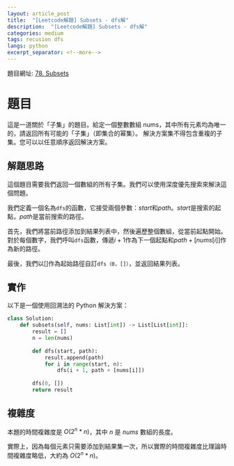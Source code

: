 ```yaml
---
layout: article_post
title:  "[Leetcode解題] Subsets - dfs解"
description:  "[Leetcode解題] Subsets - dfs解"
categories: medium
tags: recusion dfs
langs: python
excerpt_separator: <!--more-->
---
```


題目網址: [78. Subsets](https://leetcode.com/problems/subsets/)

# 題目
這是一道關於「子集」的題目。給定一個整數數組 nums，其中所有元素均為唯一的，請返回所有可能的「子集」（即集合的幂集）。
解決方案集不得包含重複的子集。您可以以任意順序返回解決方案。

<!--more-->

## 解題思路
這個題目需要我們返回一個數組的所有子集。我們可以使用深度優先搜索來解決這個問題。

我們定義一個名為`dfs`的函數，它接受兩個參數：$start$和$path$。$start$是搜索的起點，$path$是當前搜索的路徑。

首先，我們將當前路徑添加到結果列表中，然後遍歷整個數組，從當前起點開始。對於每個數字，我們呼叫`dfs`函數，傳遞$i + 1$作為下一個起點和$path + [nums [i]]$作為新的路徑。

最後，我們以[]作為起始路徑自訂`dfs（0，[]）`，並返回結果列表。


## 實作
以下是一個使用回溯法的 Python 解決方案：

```python
class Solution:
    def subsets(self, nums: List[int]) -> List[List[int]]:
        result = []
        n = len(nums)
        
        def dfs(start, path):
            result.append(path)
            for i in range(start, n):
                dfs(i + 1, path + [nums[i]])
        
        dfs(0, [])
        return result
```


## 複雜度
本題的時間複雜度是 $O(2^n * n)$，其中 $n$ 是 $nums$ 數組的長度。

實際上，因為每個元素只需要添加到結果集一次，所以實際的時間複雜度比理論時間複雜度略低，大約為 $O(2^n * n)$。
